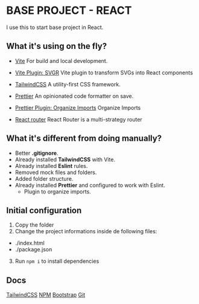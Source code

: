 # BASE PROJECT - REACT

I use this to start base project in React.

## What it's using on the fly?

- [Vite](https://vitejs.dev/)
  For build and local development.

- [Vite Plugin: SVGR](https://github.com/pd4d10/vite-plugin-svgr)
  Vite plugin to transform SVGs into React components

- [TailwindCSS](https://tailwindcss.com/)
  A utility-first CSS framework.

- [Prettier](https://prettier.io/)
  An opinionated code formatter on save.

- [Prettier Plugin: Organize Imports](https://github.com/simonhaenisch/prettier-plugin-organize-imports)
  Organize Imports

- [React router](https://github.com/remix-run/react-router)
  React Router is a multi-strategy router

## What it's different from doing manually?

- Better **.gitignore**.
- Already installed **TailwindCSS** with Vite.
- Already installed **Eslint** rules.
- Removed mock files and folders.
- Added folder structure.
- Already installed **Prettier** and configured to work with Eslint.
  - Plugin to organize imports.

## Initial configuration

1. Copy the folder
2. Change the project informations inside de following files:

- ./index.html
- ./package.json

3. Run `npm i` to install dependencies

## Docs

[TailwindCSS](public/docs/tailwindcss.md)
[NPM](public/docs/npm.md)
[Bootstrap](public/docs/bootstrap.md)
[Git](public/docs/git.md)
